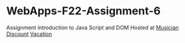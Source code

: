 # WebApps-F22-Assignment-6
Assignment introduction to Java Script and DOM
Hosted at 
[Musician](https://44-563-web-apps-f22.github.io/44563-webapps-assignment-6-RamyaDevulapally/musician.html)
[Discount](https://44-563-web-apps-f22.github.io/44563-webapps-assignment-6-RamyaDevulapally/discount.html)
[Vacation](https://44-563-web-apps-f22.github.io/44563-webapps-assignment-6-RamyaDevulapally/vacation.html)